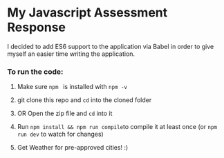 # My Javascript Assessment Response

I decided to add ES6 support to the application via Babel in order to give myself an easier time writing the application.

### To run the code: 

1. Make sure `npm ` is installed with `npm -v`

1. git clone this repo and `cd` into  the cloned folder

1. OR Open the zip file and `cd` into it

1. Run `npm install && npm run compile`to compile it at least once (or `npm run dev` to watch for changes)

1. Get Weather for pre-approved cities! :)
